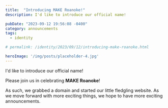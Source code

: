 ```yaml
---
title:  "Introducing MAKE Roanoke!"
description: I'd like to introduce our official name!

pubDate: "2023-09-12 19:56:08 -0400"
category: announcements
tags: 
  - identity

# permalink: /identity/2023/09/12/introducing-make-roanoke.html

heroImage: '/img/posts/placeholder-4.jpg'
---
```


I'd like to introduce our official name! 

Please join us in celebrating **MAKE Roanoke**!

As such, we grabbed a domain and started our little fledgling website.  As we
move forward with more exciting things, we hope to have more exciting
announcements. 
